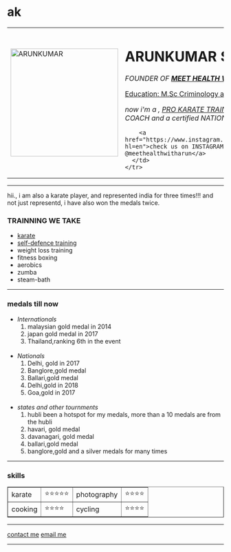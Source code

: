 # ak
<!DOCTYPE html>
<html>

<head>
  <meta charset="utf-8">
  <title>ARUNKUMAR</title>
  <link rel="stylesheet" href="css/style.css">
</head>

<body>
  <table cellspacing="20">
    <tr>
      <td><img src="images/arun.png" alt="ARUNKUMAR" style="width:250px;height:250px;"></td>
      <td>
        <h1>ARUNKUMAR S.K</h1>
        <p><em>FOUNDER OF <strong><a
                href="https://www.google.com/url?sa=t&rct=j&q=&esrc=s&source=web&cd=1&cad=rja&uact=8&ved=2ahUKEwjH2t--jJXpAhUvyDgGHdLeD7QQFjAAegQIAhAB&url=https%3A%2F%2Fwww.facebook.com%2FMEET-Health-WITH-ARUN-112937593419775%2F%3Fref%3Dpy_c&usg=AOvVaw2pwhm414at7Q_-lJyx5JzM">
                MEET HEALTH WITH ARUN</a></strong></em></p>
        <p><a href="https://en.wikipedia.org/wiki/Forensic_science">Education: M.Sc Criminology and Forensic science</a></p>
        <p><em>now i'm a , <a href="https://scontent.fblr1-3.fna.fbcdn.net/v/t1.0-9/71037008_125957498784451_3506390435503276032_n.jpg?_nc_cat=107&_nc_sid=110474&_nc_ohc=cu8A9GGmyj4AX_1RLZq&_nc_ht=scontent.fblr1-3.fna&oh=157dc8f611703f28628b6c5c3e29649d&oe=5ED342E6">
          PRO KARATE TRAINNER,</a> a certified STATE COACH and a certified NATIONAL REFEREE</em></p>

        <a href="https://www.instagram.com/meethealthwitharun/?hl=en">check us on INSTAGRAM and know us more @meethealthwitharun</a>
      </td>
    </tr>
  </table>
  <hr>
  <p>hii., i am also a karate player, and represented india for three times!!! and not just representd, i have also won the medals twice.</p>
  <h3>TRAINNING WE TAKE</h3>
  <ul>
    <li><a
        href="https://scontent.fblr1-4.fna.fbcdn.net/v/t1.0-9/14947877_1011876545602517_8140578842622532703_n.jpg?_nc_cat=105&_nc_sid=110474&_nc_ohc=VCNhObObQO4AX_NXBmn&_nc_ht=scontent.fblr1-4.fna&oh=95c6a496566f89e68a9057bd4e823abe&oe=5ED1391C">karate</a>
    </li>
    <li><a href="selfedefence.html">self-defence training</a></li>
    <li>weight loss training</li>
    <li>fitness boxing</li>
    <li>aerobics</li>
    <li>zumba</li>
    <li>steam-bath</li>
  </ul>
  <hr>
  <h3>medals till now</h3>
  <ul>
    <!--tag not closed for the medals-->
    <li><em>Internationals</em>
      <!-- tag not closed 28</li>-->
      <ol>
        <li>malaysian gold medal in 2014</li>
        <li>japan gold medal in 2017</li>
        <li>Thailand,ranking 6th in the event</li>
      </ol>
    </li> <!-- previous tag closed hear 28-->
    <br>
    <li><em>Nationals</em>
      <!-- tag not closed for nationals 37 </li>-->
      <ol>
        <li>Delhi, gold in 2017</li>
        <li>Banglore,gold medal</li>
        <li>Ballari,gold medal</li>
        <li>Delhi,gold in 2018</li>
        <li>Goa,gold in 2017</li>
      </ol>
    </li> <!-- tag closed for nationals 37-->
    <br>
    <li><em>states and other tournments</em>
      <!-- tag not closed for states 48-->
      <ol>
        <li>hubli been a hotspot for my medals, more than a 10 medals are from the hubli </li>
        <li>havari, gold medal</li>
        <li>davanagari, gold medal</li>
        <li>ballari,gold medal</li>
        <li>banglore,gold and a silver medals for many times</li>
      </ol>
    </li> <!-- tag closed for 48 state-->
  </ul>
  <hr>
  <h3>skills</h3>
  <table border="1" cellspacing="10">
    <tr>
      <td>karate</td>
      <td>⭐⭐⭐⭐⭐</td>
      <td>photography</td>
      <td>⭐⭐⭐⭐</td>
    </tr>
    <tr>
      <td>cooking</td>
      <td>⭐⭐⭐⭐</td>
      <td>cycling</td>
      <td>⭐⭐⭐⭐</td>
    </tr>
  </table>
  <hr>
  <a href="contact-me.html">contact me</a>
  <a href="email-me.html">email me</a>
  <hr>

  <!-- CONTINUE FROM HEAR-->
</body>

</html>
